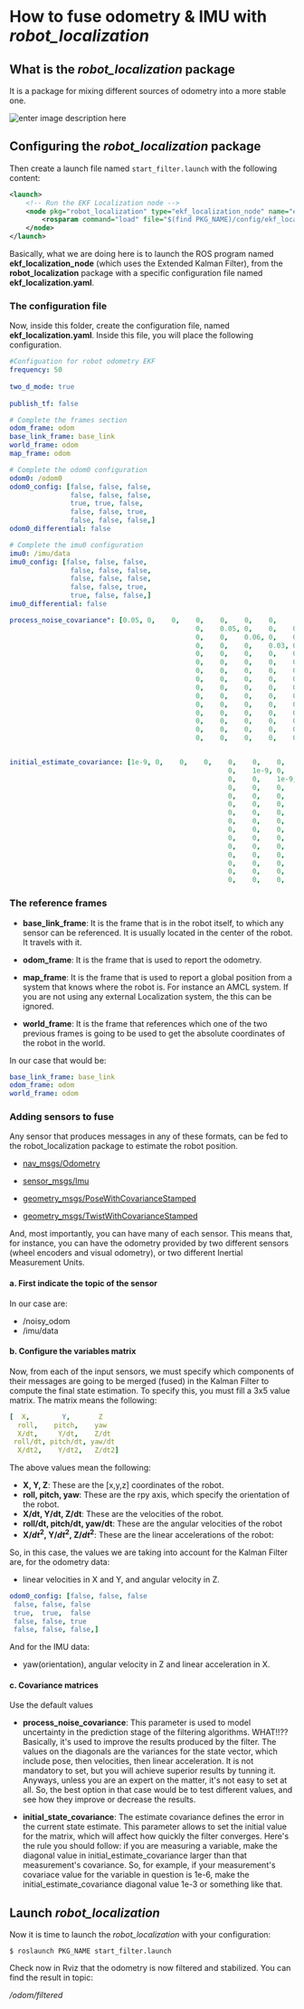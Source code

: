 

# How to fuse odometry & IMU with *robot_localization*

## What is the *robot_localization* package

It is a package for mixing different sources of odometry into a more stable one.

![enter image description here](https://github.com/rwbot/cheatsheets/blob/master/img/robot_localization_graph.png?raw=true)


## Configuring the *robot_localization* package


Then create a launch file named `start_filter.launch` with the following content:


```xml
<launch> 
    <!-- Run the EKF Localization node -->
    <node pkg="robot_localization" type="ekf_localization_node" name="ekf_localization">
        <rosparam command="load" file="$(find PKG_NAME)/config/ekf_localization.yaml"/>
    </node>
</launch>
```

Basically, what we are doing here is to launch the ROS program named **ekf_localization_node** (which uses the Extended Kalman Filter), from the **robot_localization** package with a specific configuration file named **ekf_localization.yaml**.

### The configuration file

Now, inside this folder, create the configuration file, named **ekf_localization.yaml**. Inside this file, you will place the following configuration. 


```yaml
#Configuation for robot odometry EKF
frequency: 50
    
two_d_mode: true
    
publish_tf: false

# Complete the frames section 
odom_frame: odom
base_link_frame: base_link
world_frame: odom
map_frame: odom

# Complete the odom0 configuration
odom0: /odom0
odom0_config: [false, false, false,
               false, false, false,
               true, true, false,
               false, false, true,
               false, false, false,]
odom0_differential: false

# Complete the imu0 configuration
imu0: /imu/data
imu0_config: [false, false, false,
               false, false, false,
               false, false, false,
               false, false, true,
               true, false, false,]
imu0_differential: false

process_noise_covariance": [0.05, 0,    0,    0,    0,    0,    0,     0,     0,    0,    0,    0,    0,    0,    0,
                                              0,    0.05, 0,    0,    0,    0,    0,     0,     0,    0,    0,    0,    0,    0,    0,
                                              0,    0,    0.06, 0,    0,    0,    0,     0,     0,    0,    0,    0,    0,    0,    0,
                                              0,    0,    0,    0.03, 0,    0,    0,     0,     0,    0,    0,    0,    0,    0,    0,
                                              0,    0,    0,    0,    0.03, 0,    0,     0,     0,    0,    0,    0,    0,    0,    0,
                                              0,    0,    0,    0,    0,    0.06, 0,     0,     0,    0,    0,    0,    0,    0,    0,
                                              0,    0,    0,    0,    0,    0,    0.025, 0,     0,    0,    0,    0,    0,    0,    0,
                                              0,    0,    0,    0,    0,    0,    0,     0.025, 0,    0,    0,    0,    0,    0,    0,
                                              0,    0,    0,    0,    0,    0,    0,     0,     0.04, 0,    0,    0,    0,    0,    0,
                                              0,    0,    0,    0,    0,    0,    0,     0,     0,    0.01, 0,    0,    0,    0,    0,
                                              0,    0,    0,    0,    0,    0,    0,     0,     0,    0,    0.01, 0,    0,    0,    0,
                                              0,    0,    0,    0,    0,    0,    0,     0,     0,    0,    0,    0.02, 0,    0,    0,
                                              0,    0,    0,    0,    0,    0,    0,     0,     0,    0,    0,    0,    0.01, 0,    0,
                                              0,    0,    0,    0,    0,    0,    0,     0,     0,    0,    0,    0,    0,    0.01, 0,
                                              0,    0,    0,    0,    0,    0,    0,     0,     0,    0,    0,    0,    0,    0,    0.015]


initial_estimate_covariance: [1e-9, 0,    0,    0,    0,    0,    0,    0,    0,    0,     0,     0,     0,    0,    0,
                                                      0,    1e-9, 0,    0,    0,    0,    0,    0,    0,    0,     0,     0,     0,    0,    0,
                                                      0,    0,    1e-9, 0,    0,    0,    0,    0,    0,    0,     0,     0,     0,    0,    0,
                                                      0,    0,    0,    1e-9, 0,    0,    0,    0,    0,    0,     0,     0,     0,    0,    0,
                                                      0,    0,    0,    0,    1e-9, 0,    0,    0,    0,    0,     0,     0,     0,    0,    0,
                                                      0,    0,    0,    0,    0,    1e-9, 0,    0,    0,    0,     0,     0,     0,    0,    0,
                                                      0,    0,    0,    0,    0,    0,    1e-9, 0,    0,    0,     0,     0,     0,    0,    0,
                                                      0,    0,    0,    0,    0,    0,    0,    1e-9, 0,    0,     0,     0,     0,    0,    0,
                                                      0,    0,    0,    0,    0,    0,    0,    0,    1e-9, 0,     0,     0,     0,    0,    0,
                                                      0,    0,    0,    0,    0,    0,    0,    0,    0,    1e-9,  0,     0,     0,    0,    0,
                                                      0,    0,    0,    0,    0,    0,    0,    0,    0,    0,     1e-9,  0,     0,    0,    0,
                                                      0,    0,    0,    0,    0,    0,    0,    0,    0,    0,     0,     1e-9,  0,    0,    0,
                                                      0,    0,    0,    0,    0,    0,    0,    0,    0,    0,     0,     0,     1e-9, 0,    0,
                                                      0,    0,    0,    0,    0,    0,    0,    0,    0,    0,     0,     0,     0,    1e-9, 0,
                                                      0,    0,    0,    0,    0,    0,    0,    0,    0,    0,     0,     0,     0,    0,    1e-9]
```

### The reference frames

* **base_link_frame**: It is the frame that is in the robot itself, to which any sensor can be referenced. It is usually located in the center of the robot. It travels with it.


* **odom_frame**: It is the frame that is used to report the odometry.


* **map_frame**: It is the frame that is used to report a global position from a system that knows where the robot is. For instance an AMCL system. If you are not using any external Localization system, the this can be ignored.


* **world_frame**: It is the frame that references which one of the two previous frames is going to be used to get the absolute coordinates of the robot in the world.

In our case that would be:


```yaml
base_link_frame: base_link
odom_frame: odom
world_frame: odom
```

### Adding sensors to fuse

Any sensor that produces messages in any of these formats, can be fed to the robot_localization package to estimate the robot position.

* <a href="http://docs.ros.org/melodic/api/nav_msgs/html/msg/Odometry.html" target="_blank">nav_msgs/Odometry</a>

* <a href="http://docs.ros.org/melodic/api/nav_msgs/html/msg/Odometry.html" target="_blank">sensor_msgs/Imu</a>

* <a href="http://docs.ros.org/lunar/api/geometry_msgs/html/msg/PoseWithCovarianceStamped.html" target="_blank">geometry_msgs/PoseWithCovarianceStamped</a>

* <a href="http://docs.ros.org/melodic/api/geometry_msgs/html/msg/TwistWithCovarianceStamped.html" target="_blank">geometry_msgs/TwistWithCovarianceStamped</a>

And, most importantly, you can have many of each sensor. This means that, for instance, you can have the odometry provided by two different sensors (wheel encoders and visual odometry), or two different Inertial Measurement Units.

#### a. First indicate the topic of the sensor

In our case are:

* /noisy_odom
* /imu/data

#### b. Configure the variables matrix

Now, from each of the input sensors, we must specify which components of their messages are going to be merged (fused) in the Kalman Filter to compute the final state estimation. To specify this, you must fill a 3x5 value matrix. The matrix means the following:


```yaml
[  X,        Y,       Z
  roll,    pitch,    yaw
  X/dt,     Y/dt,    Z/dt
 roll/dt, pitch/dt, yaw/dt
  X/dt2,    Y/dt2,   Z/dt2]
```

The above values mean the following:

* **X, Y, Z**: These are the [x,y,z] coordinates of the robot.
* **roll, pitch, yaw**: These are the rpy axis, which specify the orientation of the robot.
* **X/dt, Y/dt, Z/dt**: These are the velocities of the robot.
* **roll/dt, pitch/dt, yaw/dt**: These are the angular velocities of the robot
* **X/$dt^2$, Y/$dt^2$, Z/$dt^2$**: These are the linear accelerations of the robot:

So, in this case, the values we are taking into account for the Kalman Filter are, for the odometry data:

* linear velocities in X and Y, and angular velocity in Z.


```yaml
odom0_config: [false, false, false
 false, false, false
 true,  true,  false
 false, false, true
 false, false, false,]
```

And for the IMU data:

* yaw(orientation), angular velocity in Z and linear acceleration in X. 

#### c. Covariance matrices

Use the default values

* **process_noise_covariance**: This parameter is used to model uncertainty in the prediction stage of the filtering algorithms. WHAT!!?? Basically, it's used to improve the results produced by the filter. The values on the diagonals are the variances for the state vector, which include pose, then velocities, then linear acceleration. It is not mandatory to set, but you will achieve superior results by tunning it. Anyways, unless you are an expert on the matter, it's not easy to set at all. So, the best option in that case would be to test different values, and see how they improve or decrease the results.


* **initial_state_covariance**: The estimate covariance defines the error in the current state estimate. This parameter allows to set the initial value for the matrix, which will affect how quickly the filter converges.
Here's the rule you should follow: if you are measuring a variable, make the diagonal value in initial_estimate_covariance larger than that measurement's covariance. So, for example, if your measurement's covariace value for the variable in question is 1e-6, make the initial_estimate_covariance diagonal value 1e-3 or something like that.

## Launch *robot_localization*

Now it is time to launch the *robot_localization* with your configuration:


```
$ roslaunch PKG_NAME start_filter.launch
```

Check now in Rviz that the odometry is now filtered and stabilized. You can find the result in topic:

*/odom/filtered*
